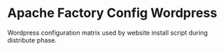 # Apache Factory Config Wordpress
Wordpress configuration matrix used by website install script during distribute phase.
